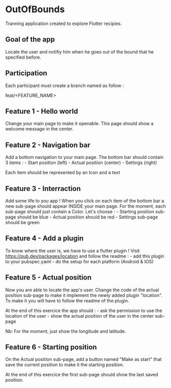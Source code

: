 # OutOfBounds

Tranning application created to explore Flutter recipies.

## Goal of the app

Locate the user and notifiy him when he goes out of the bound that he specified before.

## Participation

Each participant must create a branch named as follow :

feat/<FEATURE_NAME>

## Feature 1 - Hello world

Change your main page to make it openable.
This page should show a welcome message in the center.

## Feature 2 - Navigation bar

Add a bottom navigation to your main page.
The bottom bar should contain 3 items :
    - Start position (left)
    - Actual position (center)
    - Settings (right)

Each item should be represented by an Icon and a text

## Feature 3 - Interraction

Add some life to you app !
When you click on each item of the bottom bar a new sub-page should appear INSIDE your main page.
For the moment, each sub-page should just contain a Color.
Let's choose :
    - Starting position sub-page should be blue
    - Actual position should be red
    - Settings sub-page should be green

## Feature 4 - Add a plugin

To know where the user is, we have to use a flutter plugin !
Visit https://pub.dev/packages/location and follow the readme :
    - add this plugin to your pubspec.yaml
    - do the setup for each platform (Android & IOS)

## Feature 5 - Actual position

Now you are able to locate the app's user.
Change the code of the actual position sub-page to make it implement the newly added plugin "location".
To make it you will have to follow the readme of the plugin.

At the end of this exercice the app should :
    - ask the permission to use the location of the user
    - show the actual position of the user in the center sub-page

Nb: For the moment, just show the longitude and latitude.

## Feature 6 - Starting position

On the Actual position sub-page, add a button named "Make as start" that save the current position to make it the starting position.

At the end of this exercice the first sub-page should show the last saved position.